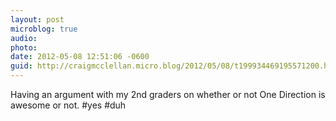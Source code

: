 ```yaml
---
layout: post
microblog: true
audio: 
photo: 
date: 2012-05-08 12:51:06 -0600
guid: http://craigmcclellan.micro.blog/2012/05/08/t199934469195571200.html
---
```

Having an argument with my 2nd graders on whether or not One Direction is awesome or not. #yes #duh

